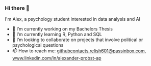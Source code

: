 ### Hi there 👋
I'm Alex, a psychology student interested in data analysis and AI 
- 🔭 I’m currently working on my Bachelors Thesis
- 🌱 I’m currently learning R, Python and SQL
- 👯 I’m looking to collaborate on projects that involve political or psychological questions
- 📫 How to reach me: githubcontacts.relish601@passinbox.com, www.linkedin.com/in/alexander-probst-ap 
